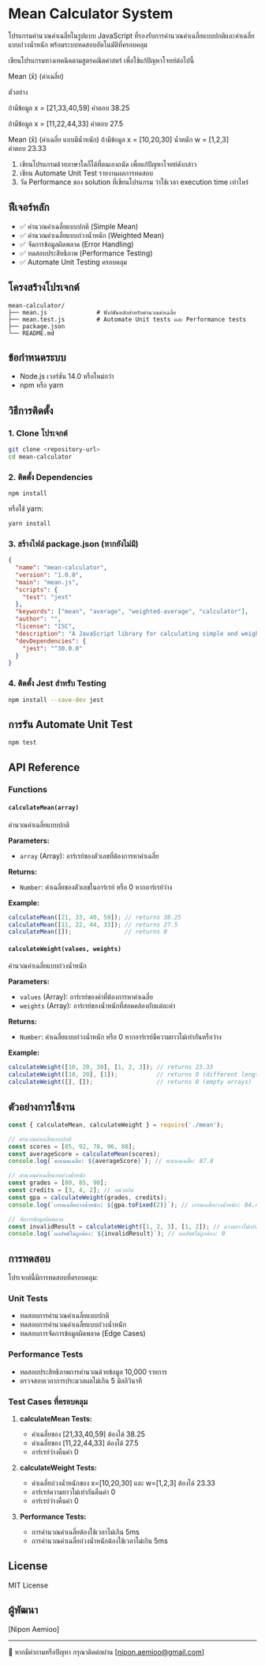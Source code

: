 # Mean Calculator System

โปรแกรมคำนวณค่าเฉลี่ยในรูปแบบ JavaScript ที่รองรับการคำนวณค่าเฉลี่ยแบบปกติและค่าเฉลี่ยแบบถ่วงน้ำหนัก พร้อมระบบทดสอบอัตโนมัติที่ครอบคลุม

เขียนโปรแกรมทางเทคนิคตามสูตรคณิตศาสตร์ เพื่อใช้แก้ปัญหาโจทย์ต่อไปนี้

Mean (x̄) (ค่าเฉลี่ย)

ตัวอย่าง

ถ้ามีข้อมูล x = [21,33,40,59] 
คำตอบ 38.25

ถ้ามีข้อมูล x = [11,22,44,33] 
คำตอบ 27.5

Mean (x̄) (ค่าเฉลี่ย แบบมีน้ำหนัก)
ถ้ามีข้อมูล x = [10,20,30]  น้ำหนัก w = [1,2,3]  
คำตอบ 23.33

1. เขียนโปรแกรมด้วยภาษาใดก็ได้ที่ตนเองถนัด เพื่อแก้ปัญหาโจทย์ดังกล่าว
2. เขียน Automate Unit Test รายงานผลการทดสอบ
3. วัด Performance ของ solution ที่เขียนโปรแกรม ว่าใช้เวลา execution time เท่าไหร่

## ฟีเจอร์หลัก

- ✅ คำนวณค่าเฉลี่ยแบบปกติ (Simple Mean)
- ✅ คำนวณค่าเฉลี่ยแบบถ่วงน้ำหนัก (Weighted Mean)
- ✅ จัดการข้อมูลผิดพลาด (Error Handling)
- ✅ ทดสอบประสิทธิภาพ (Performance Testing)
- ✅ Automate Unit Testing ครอบคลุม

## โครงสร้างโปรเจกต์

```
mean-calculator/
├── mean.js              # ฟังก์ชันหลักสำหรับคำนวณค่าเฉลี่ย
├── mean.test.js         # Automate Unit tests และ Performance tests
├── package.json
└── README.md
```

## ข้อกำหนดระบบ

- Node.js เวอร์ชัน 14.0 หรือใหม่กว่า
- npm หรือ yarn

## วิธีการติดตั้ง

### 1. Clone โปรเจกต์

```bash
git clone <repository-url>
cd mean-calculator
```

### 2. ติดตั้ง Dependencies

```bash
npm install
```

หรือใช้ yarn:

```bash
yarn install
```

### 3. สร้างไฟล์ package.json (หากยังไม่มี)

```json
{
  "name": "mean-calculator",
  "version": "1.0.0",
  "main": "mean.js",
  "scripts": {
    "test": "jest"
  },
  "keywords": ["mean", "average", "weighted-average", "calculator"],
  "author": "",
  "license": "ISC",
  "description": "A JavaScript library for calculating simple and weighted means",
  "devDependencies": {
    "jest": "^30.0.0"
  }
}
```

### 4. ติดตั้ง Jest สำหรับ Testing

```bash
npm install --save-dev jest
```

## การรัน Automate Unit Test

```bash
npm test
```

## API Reference

### Functions

#### `calculateMean(array)`

คำนวณค่าเฉลี่ยแบบปกติ

**Parameters:**
- `array` (Array): อาร์เรย์ของตัวเลขที่ต้องการหาค่าเฉลี่ย

**Returns:**
- `Number`: ค่าเฉลี่ยของตัวเลขในอาร์เรย์ หรือ 0 หากอาร์เรย์ว่าง

**Example:**
```javascript
calculateMean([21, 33, 40, 59]); // returns 38.25
calculateMean([11, 22, 44, 33]); // returns 27.5
calculateMean([]);               // returns 0
```

#### `calculateWeight(values, weights)`

คำนวณค่าเฉลี่ยแบบถ่วงน้ำหนัก

**Parameters:**
- `values` (Array): อาร์เรย์ของค่าที่ต้องการหาค่าเฉลี่ย
- `weights` (Array): อาร์เรย์ของน้ำหนักที่สอดคล้องกับแต่ละค่า

**Returns:**
- `Number`: ค่าเฉลี่ยแบบถ่วงน้ำหนัก หรือ 0 หากอาร์เรย์มีความยาวไม่เท่ากันหรือว่าง

**Example:**
```javascript
calculateWeight([10, 20, 30], [1, 2, 3]); // returns 23.33
calculateWeight([10, 20], [1]);           // returns 0 (different lengths)
calculateWeight([], []);                  // returns 0 (empty arrays)
```

## ตัวอย่างการใช้งาน

```javascript
const { calculateMean, calculateWeight } = require('./mean');

// คำนวณค่าเฉลี่ยแบบปกติ
const scores = [85, 92, 78, 96, 88];
const averageScore = calculateMean(scores);
console.log(`คะแนนเฉลี่ย: ${averageScore}`); // คะแนนเฉลี่ย: 87.8

// คำนวณค่าเฉลี่ยแบบถ่วงน้ำหนัก
const grades = [80, 85, 90];
const credits = [3, 4, 2]; // หน่วยกิต
const gpa = calculateWeight(grades, credits);
console.log(`เกรดเฉลี่ยถ่วงน้ำหนัก: ${gpa.toFixed(2)}`); // เกรดเฉลี่ยถ่วงน้ำหนัก: 84.44

// จัดการข้อมูลผิดพลาด
const invalidResult = calculateWeight([1, 2, 3], [1, 2]); // ความยาวไม่เท่ากัน
console.log(`ผลลัพธ์ไม่ถูกต้อง: ${invalidResult}`); // ผลลัพธ์ไม่ถูกต้อง: 0
```

## การทดสอบ

โปรเจกต์นี้มีการทดสอบที่ครอบคลุม:

### Unit Tests
- ทดสอบการคำนวณค่าเฉลี่ยแบบปกติ
- ทดสอบการคำนวณค่าเฉลี่ยแบบถ่วงน้ำหนัก
- ทดสอบการจัดการข้อมูลผิดพลาด (Edge Cases)

### Performance Tests
- ทดสอบประสิทธิภาพการคำนวณด้วยข้อมูล 10,000 รายการ
- ตรวจสอบเวลาการประมวลผลไม่เกิน 5 มิลลิวินาที

### Test Cases ที่ครอบคลุม
1. **calculateMean Tests:**
   - ค่าเฉลี่ยของ [21,33,40,59] ต้องได้ 38.25
   - ค่าเฉลี่ยของ [11,22,44,33] ต้องได้ 27.5
   - อาร์เรย์ว่างคืนค่า 0

2. **calculateWeight Tests:**
   - ค่าเฉลี่ยถ่วงน้ำหนักของ x=[10,20,30] และ w=[1,2,3] ต้องได้ 23.33
   - อาร์เรย์ความยาวไม่เท่ากันคืนค่า 0
   - อาร์เรย์ว่างคืนค่า 0

3. **Performance Tests:**
   - การคำนวณค่าเฉลี่ยต้องใช้เวลาไม่เกิน 5ms
   - การคำนวณค่าเฉลี่ยถ่วงน้ำหนักต้องใช้เวลาไม่เกิน 5ms

## License

MIT License

## ผู้พัฒนา

[Nipon Aemioo]

---

📧 หากมีคำถามหรือปัญหา กรุณาติดต่อผ่าน [nipon.aemioo@gmail.com]